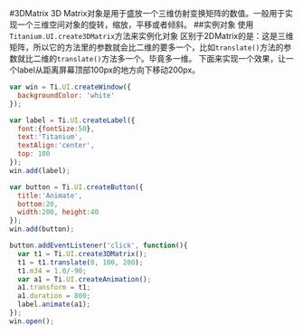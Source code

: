 #3DMatrix
3D Matrix对象是用于盛放一个三维仿射变换矩阵的数值。一般用于实现一个三维空间对象的旋转，缩放，平移或者倾斜。
##实例对象
使用`Titanium.UI.create3DMatrix`方法来实例化对象
区别于2DMatrix的是：这是三维矩阵，所以它的方法里的参数就会比二维的要多一个，比如`translate()`方法的参数就比二维的`translate()`方法多一个。毕竟多一维。
下面来实现一个效果，让一个label从距离屏幕顶部100px的地方向下移动200px。
```javascript
var win = Ti.UI.createWindow({
  backgroundColor: 'white'
});

var label = Ti.UI.createLabel({
  font:{fontSize:50},
  text:'Titanium',
  textAlign:'center',
  top: 100
});
win.add(label);

var button = Ti.UI.createButton({
  title:'Animate',
  bottom:20,
  width:200, height:40
});
win.add(button);

button.addEventListener('click', function(){
  var t1 = Ti.UI.create3DMatrix();
  t1 = t1.translate(0, 100, 200);
  t1.m34 = 1.0/-90;
  var a1 = Ti.UI.createAnimation();
  a1.transform = t1;
  a1.duration = 800;
  label.animate(a1);
});
win.open();
```
